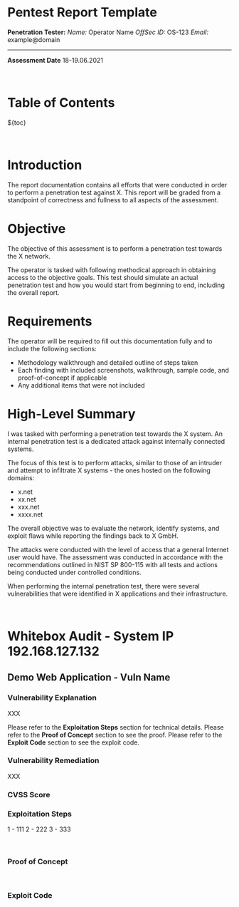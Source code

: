 # Pentest Report Template

**Penetration Tester:**
*Name:* Operator Name
*OffSec ID:* OS-123
*Email:* example@domain

* * *

**Assessment Date**
18-19.06.2021

<div style="page-break-after: always; visibility: hidden;">\pagebreak</div>

# Table of Contents

${toc}

<div style="page-break-after: always; visibility: hidden;">\pagebreak</div>

# Introduction

The report documentation contains all efforts that were conducted in order to perform a penetration test against X.
This report will be graded from a standpoint of correctness and fullness to all aspects of the assessment.

# Objective

The objective of this assessment is to perform a penetration test towards the X network.

The operator is tasked with following methodical approach in obtaining access to the objective goals.
This test should simulate an actual penetration test and how you would start from beginning to end, including the overall report.

# Requirements

The operator will be required to fill out this documentation fully and to include the following sections:

- Methodology walkthrough and detailed outline of steps taken
- Each finding with included screenshots, walkthrough, sample code, and proof-of-concept if applicable
- Any additional items that were not included

# High-Level Summary

I was tasked with performing a penetration test towards the X system. 
An internal penetration test is a dedicated attack against internally connected systems. 

The focus of this test is to perform attacks, similar to those of an intruder and attempt to infiltrate X systems - 
the ones hosted on the following domains:

- x.net
- xx.net
- xxx.net
- xxxx.net

The overall objective was to evaluate the network, identify systems, and exploit flaws while reporting
the findings back to X GmbH.

The attacks were conducted with the level of access that a general Internet user would have.
The assessment was conducted in accordance with the recommendations outlined in NIST SP 800-115 
with all tests and actions being conducted under controlled conditions.


When performing the internal penetration test, there were several vulnerabilities that were identified
in X applications and their infrastructure.

<div style="page-break-after: always; visibility: hidden;">\pagebreak</div>

# Whitebox Audit - System IP 192.168.127.132

## Demo Web Application - Vuln Name

### Vulnerability Explanation

XXX

Please refer to the **Exploitation Steps** section for technical details.
Please refer to the **Proof of Concept** section to see the proof.
Please refer to the **Exploit Code** section to see the exploit code.

### Vulnerability Remediation

XXX

### CVSS Score

### Exploitation Steps

1 - 111
2 - 222
3 - 333

<div style="page-break-after: always; visibility: hidden;">\pagebreak</div>

### Proof of Concept

<div style="page-break-after: always; visibility: hidden;">\pagebreak</div>

### Exploit Code

<div style="page-break-after: always; visibility: hidden;">\pagebreak</div>

